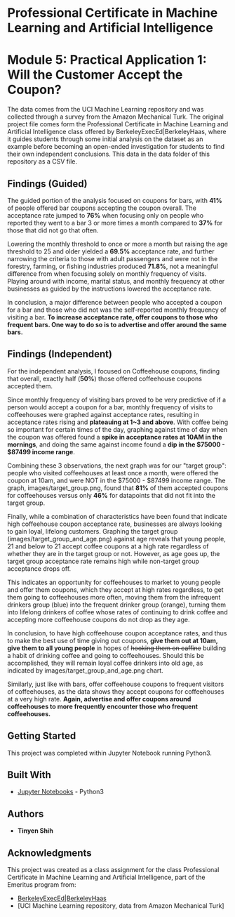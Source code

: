 # Professional Certificate in Machine Learning and Artificial Intelligence
# Module 5: Practical Application 1: Will the Customer Accept the Coupon?

The data comes from the UCI Machine Learning repository and was collected through a survey from the Amazon Mechanical Turk. The original project file comes form the Professional Certificate in Machine Learning and Artificial Intelligence class offered by BerkeleyExecEd|BerkeleyHaas, where it guides students through some initial analysis on the dataset as an example before becoming an open-ended investigation for students to find their own independent conclusions. This data in the data folder of this repository as a CSV file.

## Findings (Guided)
The guided portion of the analysis focused on coupons for bars, with **41%** of people offered bar coupons accepting the coupon overall. The acceptance rate jumped to **76%** when focusing only on people who reported they went to a bar 3 or more times a month compared to **37%** for those that did not go that often.

Lowering the monthly threshold to once or more a month but raising the age threshold to 25 and older yielded a **69.5%** acceptance rate, and further narrowing the criteria to those with adult passengers and were not in the forestry, farming, or fishing industries produced **71.8%**, not a meaningful difference from when focusing solely on monthly frequency of visits. Playing around with income, marital status, and monthly frequency at other businesses as guided by the instructions lowered the acceptance rate. 

In conclusion, a major difference between people who accepted a coupon for a bar and those who did not was the self-reported monthly frequency of visiting a bar. **To increase acceptance rate, offer coupons to those who frequent bars. One way to do so is to advertise and offer around the same bars.**

## Findings (Independent)
For the independent analysis, I focused on Coffeehouse coupons, finding that overall, exactly half (**50%**) those offered coffeehouse coupons accepted them. 

Since monthly frequency of visiting bars proved to be very predictive of if a person would accept a coupon for a bar, monthly frequency of visits to coffeehouses were graphed against acceptance rates, resulting in acceptance rates rising and **plateauing at 1~3 and above**. With coffee being so important for certain times of the day, graphing against time of day when the coupon was offered found a **spike in acceptance rates at 10AM in the mornings**, and doing the same against income found a **dip in the $75000 - $87499 income range**.

Combining these 3 observations, the next graph was for our "target group": people who visited coffeehouses at least once a month, were offered the coupon at 10am, and were NOT in the $75000 - $87499 income range.
The graph, images/target_group.png, found that **81%** of them accepted coupons for coffeehouses versus only **46%** for datapoints that did not fit into the target group.

Finally, while a combination of characteristics have been found that indicate high coffeehouse coupon acceptance rate, businesses are always looking to gain loyal, lifelong customers. Graphing the target group (images/target_group_and_age.png) against age reveals that young people, 21 and below to 21 accept coffee coupons at a high rate regardless of whether they are in the target group or not. However, as age goes up, the target group acceptance rate remains high while non-target group acceptance drops off. 

This indicates an opportunity for coffeehouses to market to young people and offer them coupons, which they accept at high rates regardless, to get them going to coffeehouses more often, moving them from the infrequent drinkers group (blue) into the frequent drinker group (orange), turning them into lifelong drinkers of coffee whose rates of continuing to drink coffee and accepting more coffeehouse coupons do not drop as they age.

In conclusion, to have high coffeehouse coupon acceptance rates, and thus to make the best use of time giving out coupons, **give them out at 10am, give them to all young people** in hopes of ~~hooking them on caffine~~ building a habit of drinking coffee and going to coffeehouses. Should this be accomplished, they will remain loyal coffee drinkers into old age, as indicated by images/target_group_and_age.png chart. 

Similarly, just like with bars, offer coffeehouse coupons to frequent visitors of coffeehouses, as the data shows they accept coupons for coffeehouses at a very high rate. **Again, advertise and offer coupons around coffeehouses to more frequently encounter those who frequent coffeehouses.**

## Getting Started
This project was completed within Jupyter Notebook running Python3.

## Built With
* [Jupyter Notebooks](https://jupyter.org/) - Python3

## Authors

* **Tinyen Shih** 

## Acknowledgments
This project was created as a class assignment for the class Professional Certificate in Machine Learning and Artificial Intelligence, part of the Emeritus program from:
* [BerkeleyExecEd|BerkeleyHaas](https://em-executive.berkeley.edu/)
* [UCI Machine Learning repository, data from Amazon Mechanical Turk]